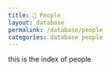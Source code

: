 ```yaml
---
title: 👥 People
layout: database
permalink: /database/people
categories: database people
---
```

this is the index of people